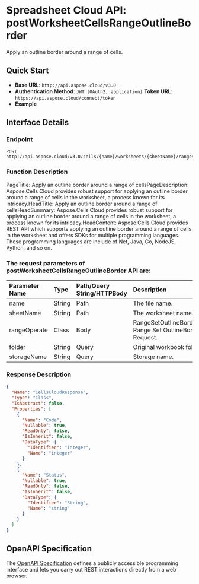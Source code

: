 # **Spreadsheet Cloud API: postWorksheetCellsRangeOutlineBorder**

Apply an outline border around a range of cells. 


## **Quick Start**

- **Base URL**: `http://api.aspose.cloud/v3.0`
- **Authentication Method**: `JWT (OAuth2, application)`  **Token URL**: `https://api.aspose.cloud/connect/token`
- **Example** 

## **Interface Details**

### **Endpoint** 

```
POST http://api.aspose.cloud/v3.0/cells/{name}/worksheets/{sheetName}/ranges/outlineBorder
```
### **Function Description**
PageTitle: Apply an outline border around a range of cellsPageDescription: Aspose.Cells Cloud provides robust support for applying an outline border around a range of cells in the worksheet, a process known for its intricacy.HeadTitle: Apply an outline border around a range of cellsHeadSummary: Aspose.Cells Cloud provides robust support for applying an outline border around a range of cells in the worksheet, a process known for its intricacy.HeadContent: Aspose.Cells Cloud provides REST API which supports applying an outline border around a range of cells in the worksheet and offers SDKs for multiple programming languages. These programming languages are include of Net, Java, Go, NodeJS, Python, and so on.

### The request parameters of **postWorksheetCellsRangeOutlineBorder** API are: 

| Parameter Name | Type | Path/Query String/HTTPBody | Description | 
| :- | :- | :- |:- | 
|name|String|Path|The file name.|
|sheetName|String|Path|The worksheet name.|
|rangeOperate|Class|Body|RangeSetOutlineBorderRequest Range Set OutlineBorder Request.|
|folder|String|Query|Original workbook folder.|
|storageName|String|Query|Storage name.|

### **Response Description**
```json
{
  "Name": "CellsCloudResponse",
  "Type": "Class",
  "IsAbstract": false,
  "Properties": [
    {
      "Name": "Code",
      "Nullable": true,
      "ReadOnly": false,
      "IsInherit": false,
      "DataType": {
        "Identifier": "Integer",
        "Name": "integer"
      }
    },
    {
      "Name": "Status",
      "Nullable": true,
      "ReadOnly": false,
      "IsInherit": false,
      "DataType": {
        "Identifier": "String",
        "Name": "string"
      }
    }
  ]
}
```


## OpenAPI Specification

The [OpenAPI Specification](https://reference.aspose.cloud/cells/#/RangesController/PostWorksheetCellsRangeOutlineBorder) defines a publicly accessible programming interface and lets you carry out REST interactions directly from a web browser.
